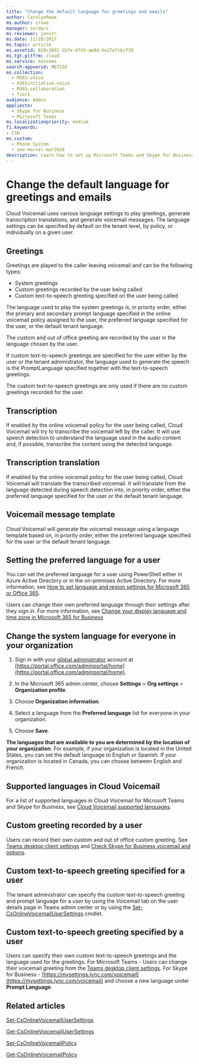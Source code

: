 ```yaml
---
title: "Change the default language for greetings and emails"
author: CarolynRowe
ms.author: crowe
manager: serdars
ms.reviewer: jenstr
ms.date: 11/28/2017
ms.topic: article
ms.assetid: 820c3892-1b7e-47d3-ae8d-6e27e7cbcf38
ms.tgt.pltfrm: cloud
ms.service: msteams
search.appverid: MET150
ms.collection: 
  - M365-voice
  - m365initiative-voice
  - M365-collaboration
  - Tier1
audience: Admin
appliesto: 
  - Skype for Business
  - Microsoft Teams
ms.localizationpriority: medium
f1.keywords:
- CSH
ms.custom: 
  - Phone System
  - seo-marvel-mar2020
description: Learn how to set up Microsoft Teams and Skype for Business to use another language for your organization's default voicemail greeting.
---
```


# Change the default language for greetings and emails

Cloud Voicemail uses various language settings to play greetings, generate transcription translations, and generate voicemail messages. The language settings can be
specified by default on the tenant level, by policy, or individually on a given user.

## Greetings
Greetings are played to the caller leaving voicemail and can be the following types:

- System greetings
- Custom greetings recorded by the user being called
- Custom text-to-speech greeting specified on the user being called

The language used to play the system greetings is, in priority order, either the primary and secondary prompt language specified in the online voicemail policy assigned
to the user, the preferred language specified for the user, or the default tenant language.

The custom and out of office greeting are recorded by the user in the language chosen by the user.

If custom text-to-speech greetings are specified for the user either by the user or the tenant administrator, the language used to generate the speech is the
PromptLanguage specified together with the text-to-speech greetings.

The custom text-to-speech greetings are only used if there are no custom greetings recorded for the user.

## Transcription
If enabled by the online voicemail policy for the user being called, Cloud Voicemail will try to transcribe the voicemail left by the caller. It will use speech detection
to understand the language used in the audio content and, if possible, transcribe the content using the detected language.

## Transcription translation
If enabled by the online voicemail policy for the user being called, Cloud Voicemail will translate the transcribed voicemail. It will translate from the language detected
during speech detection into, in priority order, either the preferred language specified for the user or the default tenant language.

## Voicemail message template
Cloud Voicemail will generate the voicemail message using a language template based on, in priority order, either the preferred language specified for the user or the
default tenant language.

## Setting the preferred language for a user
You can set the preferred language for a user using PowerShell either in Azure Active Directory or in the on-premises Active Directory. For more information, see [How to set language and region settings for Microsoft 365 or Office 365](/office365/troubleshoot/access-management/set-language-and-region).

Users can change their own preferred language through their settings after they sign in. For more information, see [Change your display language and time zone in Microsoft 365 for Business](https://support.office.com/article/change-your-display-language-and-time-zone-in-microsoft-365-for-business-6f238bff-5252-441e-b32b-655d5d85d15b?ui=en-US&rs=en-US&ad=US)

## Change the system language for everyone in your organization

1. Sign in with your [global administrator](https://support.office.com/article/da585eea-f576-4f55-a1e0-87090b6aaa9d) account at [https://portal.office.com/adminportal/home](https://portal.office.com/adminportal/home).

2. In the Microsoft 365 admin center, choose **Settings** > **Org settings** > **Organization profile**.

3. Choose **Organization information**.

4. Select a language from the **Preferred language** list for everyone in your organization.

5. Choose **Save**.

**The languages that are available to you are determined by the location of your organization**. For example, if your organization is located in the United States, you can set the default language to English or Spanish. If your organization is located in Canada, you can choose between English and French.

## Supported languages in Cloud Voicemail
For a list of supported languages in Cloud Voicemail for Microsoft Teams and Skype for Business, see [Cloud Voicemail supported languages](languages-for-voicemail-greetings-and-messages.md).
  

## Custom greeting recorded by a user
Users can record their own custom and out of office custom greeting. See  [Teams desktop client settings](https://support.office.com/article/manage-your-call-settings-in-teams-456cb611-3477-496f-b31a-6ab752a7595f) and [Check Skype for Business voicemail and options](https://support.office.com/article/2deea7f8-831f-4e85-a0d4-b34da55945a8).

## Custom text-to-speech greeting specified for a user
The tenant administrator can specify the custom text-to-speech greeting and prompt language for a user by using the Voicemail tab on the user details page in Teams admin center or by using the [Set-CsOnlineVoicemailUserSettings](/powershell/module/skype/set-csonlinevoicemailusersettings) cmdlet.

## Custom text-to-speech greeting specified by a user
Users can specify their own custom text-to-speech greetings and the language used for the greetings. For Microsoft Teams - Users can change their voicemail greeting from the [Teams desktop client settings](https://support.office.com/article/manage-your-call-settings-in-teams-456cb611-3477-496f-b31a-6ab752a7595f). For Skype for Business - [https://mysettings.lync.com/voicemail](https://mysettings.lync.com/voicemail) and choose a new language under **Prompt Language**. 


## Related articles

[Set-CsOnlineVoicemailUserSettings](/powershell/module/skype/set-csonlinevoicemailusersettings)

[Get-CsOnlineVoicemailUserSettings](/powershell/module/skype/get-csonlinevoicemailusersettings)

[Set-CsOnlineVoicemailPolicy](/powershell/module/skype/set-csonlinevoicemailpolicy)

[Get-CsOnlineVoicemailPolicy](/powershell/module/skype/get-csonlinevoicemailpolicy)
